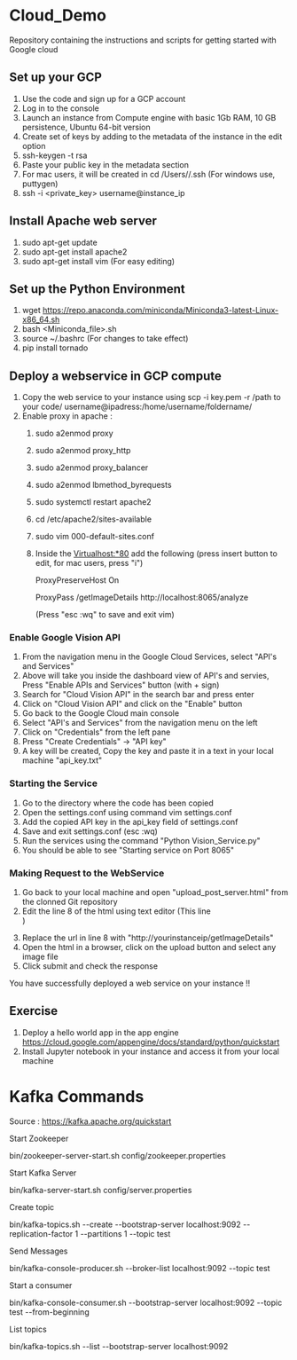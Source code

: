 # Cloud_Demo
Repository containing the instructions and scripts for getting started with Google cloud


## Set up your GCP 

1. Use the code and sign up for a GCP account
2. Log in to the console
3. Launch an instance from Compute engine with basic 1Gb RAM, 10 GB persistence,  Ubuntu 64-bit version
4. Create set of keys by adding to the metadata of the instance in the edit option
5. ssh-keygen -t rsa
6. Paste your public key in the metadata section
7. For mac users, it will be created in cd /Users/<username>/.ssh (For windows use, puttygen)
8. ssh -i <private_key> username@instance_ip



## Install Apache web server

1. sudo apt-get update
2. sudo apt-get install apache2
3. sudo apt-get install vim (For easy editing)



## Set up the Python Environment

1. wget https://repo.anaconda.com/miniconda/Miniconda3-latest-Linux-x86_64.sh
2. bash <Miniconda_file>.sh
3. source ~/.bashrc (For changes to take effect)
4. pip install tornado

## Deploy a webservice in GCP compute

1. Copy the web service to your instance using scp -i key.pem -r /path to your code/ username@ipadress:/home/username/foldername/
2. Enable proxy in apache :
    1. sudo a2enmod proxy
    2. sudo a2enmod proxy_http
    3. sudo a2enmod proxy_balancer
    4. sudo a2enmod lbmethod_byrequests
    5. sudo systemctl restart apache2
    6. cd /etc/apache2/sites-available
    7. sudo vim 000-default-sites.conf
    8. Inside the <Virtualhost:*80> add the following  (press insert button to edit, for mac users, press "i")
    
        ProxyPreserveHost On
        
        ProxyPass /getImageDetails http://localhost:8065/analyze
        
        (Press "esc :wq" to save and exit vim)

### Enable Google Vision API

1. From the navigation menu in the Google Cloud Services, select "API's and Services"
2. Above will take you inside the dashboard view of API's and servies, Press "Enable APIs and Services" button (with + sign)
3. Search for "Cloud Vision API" in the search bar and press enter
4. Click on "Cloud Vision API" and click on the "Enable" button
5. Go back to the Google Cloud main console
6. Select "API's and Services" from the navigation menu on the left
7. Click on "Credentials" from the left pane
8. Press "Create Credentials" -> "API key"
9. A key will be created, Copy the key and paste it in a text in your local machine "api_key.txt"

### Starting the Service

1. Go to the directory where the code has been copied
2. Open the settings.conf using command vim settings.conf
3. Add the copied API key in the api_key field of settings.conf
4. Save and exit settings.conf (esc :wq)
5. Run the services using the command "Python Vision_Service.py"
6. You should be able to see "Starting service on Port 8065"

### Making Request to the WebService

1. Go back to your local machine and open "upload_post_server.html" from the clonned Git repository
2. Edit the line 8 of the html using text editor (This line <form enctype="multipart/form-data" action="http://localhost:8065/analyze" method="post">)
3. Replace the url in line 8 with "http://yourinstanceip/getImageDetails"
4. Open the html in a browser, click on the upload button and select any image file
5. Click submit and check the response
    

You have successfully deployed a web service on your instance !!
 
## Exercise

1. Deploy a hello world app in the app engine https://cloud.google.com/appengine/docs/standard/python/quickstart
2. Install Jupyter notebook in your instance and access it from your local machine


# Kafka Commands

Source : https://kafka.apache.org/quickstart



Start Zookeeper

bin/zookeeper-server-start.sh config/zookeeper.properties



Start Kafka Server

bin/kafka-server-start.sh config/server.properties


Create topic

bin/kafka-topics.sh --create --bootstrap-server localhost:9092 --replication-factor 1 --partitions 1 --topic test


Send Messages

bin/kafka-console-producer.sh --broker-list localhost:9092 --topic test



Start a consumer

bin/kafka-console-consumer.sh --bootstrap-server localhost:9092 --topic test --from-beginning


List topics

bin/kafka-topics.sh --list --bootstrap-server localhost:9092




